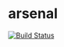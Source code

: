 arsenal
=======

[![Build Status](https://travis-ci.org/AlphaHinex/arsenal.svg?branch=master)](https://travis-ci.org/AlphaHinex/arsenal)
